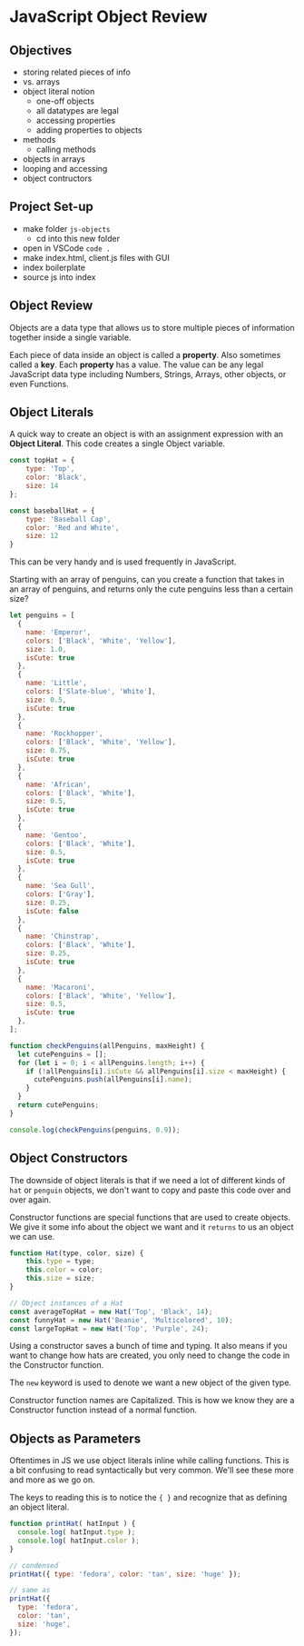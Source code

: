 # JavaScript Object Review

## Objectives

- storing related pieces of info
- vs. arrays
- object literal notion
  - one-off objects
  - all datatypes are legal
  - accessing properties
  - adding properties to objects
- methods
  - calling methods
- objects in arrays
- looping and accessing
- object contructors


## Project Set-up

- make folder `js-objects`
  - cd into this new folder
- open in VSCode `code .`
- make index.html, client.js files with GUI
- index boilerplate
- source js into index



## Object Review

Objects are a data type that allows us to store multiple pieces of information together inside a single variable.

Each piece of data inside an object is called a **property**. Also sometimes called a **key**. Each **property** has a value. The value can be any legal JavaScript data type including Numbers, Strings, Arrays, other objects, or even Functions.


## Object Literals

A quick way to create an object is with an assignment expression with an **Object Literal**. This code creates a single Object variable.

```JavaScript
const topHat = {
    type: 'Top',
    color: 'Black',
    size: 14
};

const baseballHat = {
    type: 'Baseball Cap',
    color: 'Red and White',
    size: 12
}
```

This can be very handy and is used frequently in JavaScript.

Starting with an array of penguins, can you create a function that takes in an array of penguins, and returns only the cute penguins less than a certain size?

```JavaScript
let penguins = [
  {
    name: 'Emperor',
    colors: ['Black', 'White', 'Yellow'],
    size: 1.0,
    isCute: true
  },
  {
    name: 'Little',
    colors: ['Slate-blue', 'White'],
    size: 0.5,
    isCute: true
  },
  {
    name: 'Rockhopper',
    colors: ['Black', 'White', 'Yellow'],
    size: 0.75,
    isCute: true
  },
  {
    name: 'African',
    colors: ['Black', 'White'],
    size: 0.5,
    isCute: true
  },
  {
    name: 'Gentoo',
    colors: ['Black', 'White'],
    size: 0.5,
    isCute: true
  },
  {
    name: 'Sea Gull',
    colors: ['Gray'],
    size: 0.25,
    isCute: false
  },
  {
    name: 'Chinstrap',
    colors: ['Black', 'White'],
    size: 0.25,
    isCute: true
  },
  {
    name: 'Macaroni',
    colors: ['Black', 'White', 'Yellow'],
    size: 0.5,
    isCute: true
  },
];

function checkPenguins(allPenguins, maxHeight) {
  let cutePenguins = [];
  for (let i = 0; i < allPenguins.length; i++) {
    if (!allPenguins[i].isCute && allPenguins[i].size < maxHeight) {
      cutePenguins.push(allPenguins[i].name);
    }
  }
  return cutePenguins;
}

console.log(checkPenguins(penguins, 0.9));
```

## Object Constructors

The downside of object literals is that if we need a lot of different kinds of `hat` or `penguin` objects, we don't want to copy and paste this code over and over again.

Constructor functions are special functions that are used to create objects. We give it some info about the object we want and it `returns` to us an object we can use.

```JavaScript
function Hat(type, color, size) {
    this.type = type;
    this.color = color;
    this.size = size;
}

// Object instances of a Hat
const averageTopHat = new Hat('Top', 'Black', 14);
const funnyHat = new Hat('Beanie', 'Multicolored', 10);
const largeTopHat = new Hat('Top', 'Purple', 24);
```

Using a constructor saves a bunch of time and typing. It also means if you want to change how hats are created, you only need to change the code in the Constructor function.

The `new` keyword is used to denote we want a new object of the given type.

Constructor function names are Capitalized. This is how we know they are a Constructor function instead of a normal function.


## Objects as Parameters

Oftentimes in JS we use object literals inline while calling functions. This is a bit confusing to read syntactically but very common. We'll see these more and more as we go on.

The keys to reading this is to notice the `{ }` and recognize that as defining an object literal.

```JavaScript
function printHat( hatInput ) {
  console.log( hatInput.type );
  console.log( hatInput.color );
}

// condensed
printHat({ type: 'fedora', color: 'tan', size: 'huge' });

// same as
printHat({ 
  type: 'fedora', 
  color: 'tan', 
  size: 'huge',
});


```